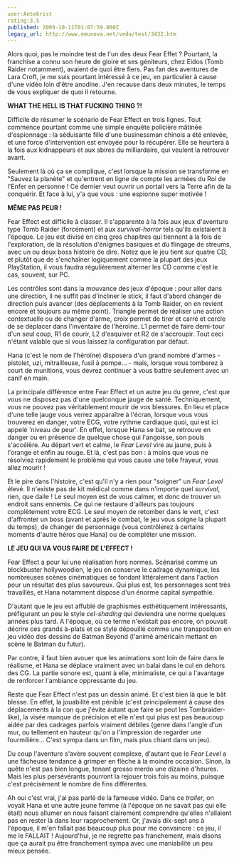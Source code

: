 ```yaml
---
user:Antekrist
rating:3.5
published: 2009-10-11T01:07:59.000Z
legacy_url: http://www.emunova.net/veda/test/3432.htm
---
```

Alors quoi, pas le moindre test de l'un des deux Fear Effet ? Pourtant, la franchise a connu son heure de gloire et ses géniteurs, chez Eidos (Tomb Raider notamment), avaient de quoi être fiers. Pas fan des aventures de Lara Croft, je me suis pourtant intéressé à ce jeu, en particulier à cause d'une vidéo loin d'être anodine. J'en recause dans deux minutes, le temps de vous expliquer de quoi il retourne.  

  

**WHAT THE HELL IS THAT FUCKING THING ?!**  

Difficile de résumer le scénario de Fear Effect en trois lignes. Tout commence pourtant comme une simple enquête policière mâtinée d'espionnage : la séduisante fille d'une businessman chinois a été enlevée, et une force d'intervention est envoyée pour la récupérer. Elle se heurtera à la fois aux kidnappeurs et aux sbires du milliardaire, qui veulent la retrouver avant.  

Seulement là où ça se complique, c'est lorsque la mission se transforme en "Sauvez la planète" et qu'entrent en ligne de compte les armées du Roi de l'Enfer en personne ! Ce dernier veut ouvrir un portail vers la Terre afin de la conquérir. Et face à lui, y'a que vous : une espionne super motivée !  

  

**MÊME PAS PEUR !**  

Fear Effect est difficile à classer. Il s'apparente à la fois aux jeux d'aventure type Tomb Raider (forcément) et aux _survival-horror_ tels qu'ils existaient à l'époque. Le jeu est divisé en cinq gros chapitres qui tiennent à la fois de l'exploration, de la résolution d'énigmes basiques et du flingage de streums, avec un ou deux boss histoire de dire. Notez que le jeu tient sur quatre CD, et plutôt que de s'enchaîner logiquement comme la plupart des jeux PlayStation, il vous faudra régulièrement alterner les CD comme c'est le cas, souvent, sur PC.  

Les contrôles sont dans la mouvance des jeux d'époque : pour aller dans une direction, il ne suffit pas d'incliner le stick, il faut d'abord changer de direction puis avancer (des déplacements à la Tomb Raider, on en revient encore et toujours au même point). Triangle permet de réaliser une action contextuelle ou de changer d'arme, croix permet de tirer et carré et cercle de se déplacer dans l'inventaire de l'héroïne. L1 permet de faire demi-tour d'un seul coup, R1 de courir, L2 d'esquiver et R2 de s'accroupir. Tout ceci n'étant valable que si vous laissez la configuration par défaut.  

Hana (c'est le nom de l'héroïne) disposera d'un grand nombre d'armes - pistolet, uzi, mitrailleuse, fusil à pompe... - mais, lorsque vous tomberez à court de munitions, vous devrez continuer à vous battre seulement avec un canif en main.  

La principale différence entre Fear Effect et un autre jeu du genre, c'est que vous ne disposez pas d'une quelconque jauge de santé. Techniquement, vous ne pouvez pas véritablement mourir de vos blessures. En lieu et place d'une telle jauge vous verrez apparaître à l'écran, lorsque vous vous trouverez en danger, votre ECG, votre rythme cardiaque quoi, qui est ici appelé 'niveau de peur'. En effet, lorsque Hana se bat, se retrouve en danger ou en présence de quelque chose qui l'angoisse, son pouls s'accélère. Au départ vert et calme, le _Fear Level_ vire au jaune, puis à l'orange et enfin au rouge. Et là, c'est pas bon : à moins que vous ne résolviez rapidement le problème qui vous cause une telle frayeur, vous allez mourir !  

Et le pire dans l'histoire, c'est qu'il n'y a rien pour "soigner" un _Fear Level_ élevé. Il n'existe pas de kit médical comme dans n'importe quel _survival_, rien, que dalle ! Le seul moyen est de vous calmer, et donc de trouver un endroit sans ennemis. Ce qui ne restaure d'ailleurs pas toujours complètement votre ECG. Le seul moyen de retomber dans le vert, c'est d'affronter un boss (avant et après le combat, le jeu vous soigne la plupart du temps), de changer de personnage (vous contrôlerez à certains moments d'autre héros que Hana) ou de compléter une mission.  

  

**LE JEU QUI VA VOUS FAIRE DE L'EFFECT !**  

Fear Effect a pour lui une réalisation hors normes. Scénarisé comme un blockbuster hollywoodien, le jeu en conserve le cadrage dynamique, les nombreuses scènes cinématiques se fondant littéralement dans l'action pour un résultat des plus savoureux. Qui plus est, les personnages sont très travaillés, et Hana notamment dispose d'un énorme capital sympathie.  

D'autant que le jeu est affublé de graphismes esthétiquement intéressants, préfigurant un peu le style _cel-shading_ qui deviendra une norme quelques années plus tard. A l'époque, où ce terme n'existait pas encore, on pouvait décrire ces grands à-plats et ce style dépouillé comme une transposition en jeu vidéo des dessins de Batman Beyond (l'animé américain mettant en scène le Batman du futur).  

Par contre, il faut bien avouer que les animations sont loin de faire dans le réalisme, et Hana se déplace vraiment avec un balai dans le cul en dehors des CG. La partie sonore est, quant à elle, minimaliste, ce qui a l'avantage de renforcer l'ambiance oppressante du jeu.  

Reste que Fear Effect n'est pas un dessin animé. Et c'est bien là que le bât blesse. En effet, la jouabilité est pénible (c'est principalement à cause des déplacements à la con que j'évite autant que faire se peut les Tombraider-like), la visée manque de précision et elle n'est qui plus est pas beaucoup aidée par des cadrages parfois vraiment débiles (genre dans l'angle d'un mur, ou tellement en hauteur qu'on a l'impression de regarder une fourmilière... C'est sympa dans un film, mais plus chiant dans un jeu).  

Du coup l'aventure s'avère souvent complexe, d'autant que le _Fear Level_ a une fâcheuse tendance à grimper en flèche à la moindre occasion. Sinon, la quête n'est pas bien longue, tenant grosso merdo une dizaine d'heures. Mais les plus persévérants pourront la rejouer trois fois au moins, puisque c'est précisément le nombre de fins différentes.  

Ah oui c'est vrai, j'ai pas parlé de la fameuse vidéo. Dans ce _trailer_, on voyait Hana et une autre jeune femme (à l'époque on ne savait pas qui elle était) nous allumer en nous faisant clairement comprendre qu'elles n'allaient pas en rester là dans leur rapprochement. Or, j'avais dix-sept ans à l'époque, il m'en fallait pas beaucoup plus pour me convaincre : ce jeu, il me le FALLAIT ! Aujourd'hui, je ne regrette pas franchement, mais disons que ça aurait pu être franchement sympa avec une maniabilité un peu mieux pensée.